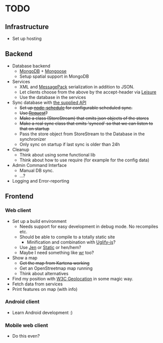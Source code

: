 # TODO

## Infrastructure
 - Set up hosting

## Backend
 - Database backend
     - [MongoDB][5] + [Mongoose][6]
     - Setup spatial support in MongoDB
 - Services
     - XML and [MessagePack][2] serialization in addition to JSON.
     - Let clients choose from the above by the accept-header via [Leisure][3]
     - Use the database in the services
 - Sync database with [the supplied API][1]
     - <del>Set up [node-schedule][4] for configurable scheduled sync.</del>
     - <del>Use [Request][9]?</del>
     - <del>Make a class (StoreStream) that emits json objects of the stores</del>
     - <del>Make a real sync class that emits 'synced' so that we can listen to that on startup</del>
     - Pass the store object from StoreStream to the Database in the synchronizer
     - Only sync on startup if last sync is older than 24h
 - Cleanup
     - Think about using some functional lib
     - Think about how to use require (for example for the config data)
 - Admin Command Interface
     - Manual DB sync. 
     - ...?
 - Logging and Error-reporting


## Frontend

### Web client
 - Set up a build environment
     - Needs support for easy development in debug mode. No recompiles etc.
     - Should be able to compile to a totally static site
         - Minification and combination with [Uglify-js][8]?
     - Use [Jen][10] or [Static][11] or hen/hem? 
     - Maybe I need something like [wr][12] too?
 - Show a map
     - <del>Get the map from Kartena working</del>
     - Get an OpenStreetmap map running
     - Think about alternatives
 - Find my position with [W3C Geolocation][7] in some magic way.
 - Fetch data from services
 - Print features on map (with info)

### Android client
 - Learn Android development :)

### Mobile web client
 - Do this even?

[1]:  http://www.systembolaget.se/Assortment.aspx?butikerombud=1
[2]:  https://github.com/pgriess/node-msgpack
[3]:  https://github.com/kevinswiber/leisure
[4]:  https://github.com/mattpat/node-schedule
[5]:  http://www.mongodb.org
[6]:  https://github.com/LearnBoost/mongoose
[7]:  http://www.w3.org/TR/geolocation-API/
[8]:  http://search.npmjs.org/#/uglify-js
[9]:  https://github.com/mikeal/request
[10]: https://github.com/rfunduk/jen
[11]: http://walmartlabs.github.com/static/
[12]: https://github.com/pmuellr/wr